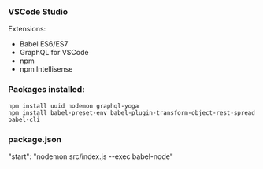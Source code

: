 ### VSCode Studio
Extensions: 
- Babel ES6/ES7
- GraphQL for VSCode
- npm
- npm Intellisense

### Packages installed:
```
npm install uuid nodemon graphql-yoga
npm install babel-preset-env babel-plugin-transform-object-rest-spread babel-cli
```

### package.json 

"start": "nodemon src/index.js --exec babel-node"
